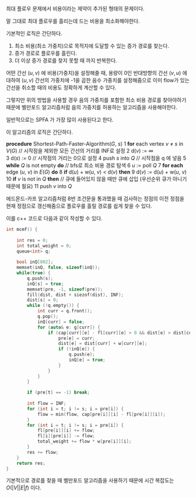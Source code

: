 
최대 플로우 문제에서 비용이라는 제약이 추가된 형태의 문제이다.

말 그대로 최대 플로우를 흘리는데 드는 비용을 최소화해야한다.

기본적인 로직은 간단하다.

1. 최소 비용(최소 가중치)으로 목적지에 도달할 수 있는 증가 경로를 찾는다.
2. 증가 경로로 플로우를 흘린다.
3. 더 이상 증가 경로를 찾지 못할 때 까지 반복한다.

어떤 간선 $(u,v)$ 에 비용(가중치)을 설정해줄 때, 용량이 0인 반대방향의 간선 $(v,u )$ 에 대하여 $(u, v)$ 간선의 가중치에 -1을 곱한 음수 가중치를 설정해줌으로 이미 flow가 있는 간선을 취소할 때의 비용도 정확하게 계산할 수 있다.

그렇지만 위의 방법을 사용할 경우 음의 가중치를 포함한 최소 비용 경로를 찾아야하기 때문에 벨만포드 알고리즘처럼 음의 가중치를 허용하는 알고리즘을 사용해야한다.

일반적으로는 SPFA 가 가장 많이 사용된다고 한다.

이 알고리즘의 로직은 간단하다.

**procedure** Shortest-Path-Faster-Algorithm(_G_, _s_)
  1    **for** each vertex _v_ ≠ _s_ in _V_(_G_)  // 시작점을 제외한 모든 간선의 거리를 INF로 설정
  2        d(_v_) := ∞  
  3    d(_s_) := 0 // 시작점의 거리는 0으로 설정
  4    push _s_ into _Q_ // 시작점을 q 에 넣음
  5    **while** _Q_ is not empty **do** // bfs로 최소 비용 경로 탐색
  6        _u_ := poll _Q_
  7        **for each** edge (_u_, _v_) in _E_(_G_) **do**
  8            **if** d(_u_) + w(_u_, _v_) < d(_v_) **then**
  9                d(_v_) := d(_u_) + w(_u_, _v_)
 10                **if** _v_ is not in _Q_ **then** // 큐에 들어있지 않을 때만 큐에 삽입 (우선순위 큐가 아니기 때문에 필요)
 11                    push _v_ into _Q_



에드몬드-카프 알고리즘처럼 8번 조건문을 통과했을 때 검사하는 정점의 이전 정점을 현재 정점으로 갱신해줌으로 플로우를 흘릴 경로를 쉽게 찾을 수 있다.

이를 c++ 코드로 다음과 같이 작성할 수 있다.

```cpp
int mcmf() {  
  
    int res = 0;  
    int total_weight = 0;
    queue<int> q;  
  
    bool inQ[802];  
    memset(inQ, false, sizeof(inQ));  
    while(true) {  
        q.push(s);  
        inQ[s] = true;  
        memset(pre, -1, sizeof(pre));  
        fill(dist, dist + siezof(dist), INF);  
        dist[s] = 0;  
        while (!q.empty()) {  
            int curr = q.front();  
            q.pop();  
            inQ[curr] = false;  
            for (auto& e: g[curr]) {  
                if (cap[curr][e] - fl[curr][e] > 0 && dist[e] > dist[curr] + w[curr][e]) {  
                    pre[e] = curr;  
                    dist[e] = dist[curr] + w[curr][e];  
                    if (!inQ[e]) {  
                        q.push(e);  
                        inQ[e] = true;  
                    }  
                }  
            }  
        }  
  
        if (pre[t] == -1) break;  
  
        int flow = INF;  
        for (int i = t; i != s; i = pre[i]) {  
            flow = min(flow, cap[pre[i]][i] - fl[pre[i]][i]);  
        }  
        for (int i = t; i != s; i = pre[i]) {  
            fl[pre[i]][i] += flow;  
            fl[i][pre[i]] -= flow;  
            total_weight += flow * w[pre[i]][i];  
        }  
        res += flow;  
    }  
    return res;  
}
```



기본적으로 경로를 찾을 때 벨만포드 알고리즘을 사용하기 때문에 시간 복잡도는 $O(|V||E|f)$ 이다. 